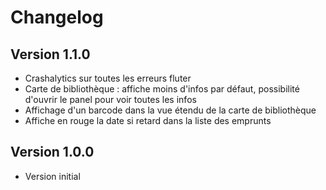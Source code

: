 # Changelog

## Version 1.1.0

* Crashalytics sur toutes les erreurs fluter
* Carte de bibliothèque : affiche moins d'infos par défaut, possibilité d'ouvrir le panel pour voir toutes les infos
* Affichage d'un barcode dans la vue étendu de la carte de bibliothèque
* Affiche en rouge la date si retard dans la liste des emprunts

## Version 1.0.0

* Version initial